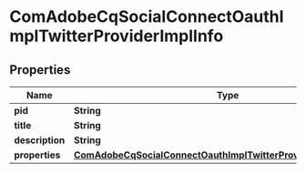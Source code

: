
# ComAdobeCqSocialConnectOauthImplTwitterProviderImplInfo

## Properties
Name | Type | Description | Notes
------------ | ------------- | ------------- | -------------
**pid** | **String** |  |  [optional]
**title** | **String** |  |  [optional]
**description** | **String** |  |  [optional]
**properties** | [**ComAdobeCqSocialConnectOauthImplTwitterProviderImplProperties**](ComAdobeCqSocialConnectOauthImplTwitterProviderImplProperties.md) |  |  [optional]



